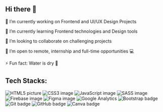 ## Hi there 👋

 🔭 I’m currently working on Frontend and UI/UX Design Projects
 
 🌱 I’m currently learning Frontend technologies and Design tools
 
 👯 I’m looking to collaborate on challenging projects
 
 🤔 I’m open to remote, internship and full-time opportunities :computer:
 
 ⚡ Fun fact: Water is dry :hand_over_mouth:

## Tech Stacks:
![HTML5 picture](https://camo.githubusercontent.com/5e7e215d9ff3a7c2e96d09232c11b2205565c841d1129dd2185ebd967284121f/68747470733a2f2f696d672e736869656c64732e696f2f62616467652f68746d6c352d2532334533344632362e7376673f7374796c653d666f722d7468652d6261646765266c6f676f3d68746d6c35266c6f676f436f6c6f723d7768697465)
 ![CSS3 image](https://img.shields.io/badge/CSS3-1572B6?style=for-the-badge&logo=css3&logoColor=white)
 ![JavaScript image](https://img.shields.io/badge/JavaScript-323330?style=for-the-badge&logo=javascript&logoColor=F7DF1E)
 ![SASS image](https://img.shields.io/badge/Sass-CC6699?style=for-the-badge&logo=sass&logoColor=white)
 ![Firebase image](https://img.shields.io/badge/firebase-ffca28?style=for-the-badge&logo=firebase&logoColor=black)
 ![Figma image](https://img.shields.io/badge/Figma-F24E1E?style=for-the-badge&logo=figma&logoColor=white)
 ![Google Analytics](https://img.shields.io/badge/Google%20Analytics-E37400?style=for-the-badge&logo=google%20analytics&logoColor=white)
 ![Bootstrap badge](https://img.shields.io/badge/Bootstrap-563D7C?style=for-the-badge&logo=bootstrap&logoColor=white)
 ![Git badge](https://img.shields.io/badge/GIT-E44C30?style=for-the-badge&logo=git&logoColor=white)
 ![GitHub badge](https://img.shields.io/badge/GitHub-100000?style=for-the-badge&logo=github&logoColor=white)
 ![Canva badge](https://img.shields.io/badge/Canva-%2300C4CC.svg?&style=for-the-badge&logo=Canva&logoColor=white)
  
